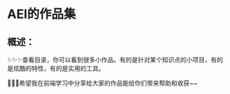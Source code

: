 # AEI的作品集

## 概述：

✨✨✨查看目录，你可以看到很多小作品。有的是针对某个知识点的小项目，有的是炫酷的特性，有的是实用的工具。

🎏🎏🎏希望我在前端学习中分享给大家的作品能给你们带来帮助和收获~~